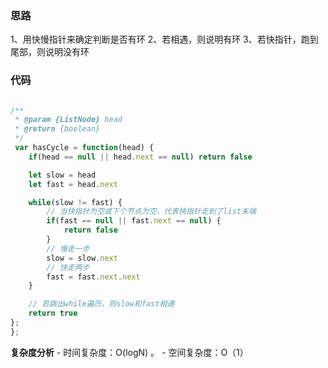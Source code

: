 ### 思路

1、用快慢指针来确定判断是否有环
2、若相遇，则说明有环
3、若快指针，跑到尾部，则说明没有环

### 代码

```js

/**
 * @param {ListNode} head
 * @return {boolean}
 */
 var hasCycle = function(head) {
    if(head == null || head.next == null) return false

    let slow = head
    let fast = head.next

    while(slow != fast) {
        // 当快指针为空或下个节点为空，代表快指针走到了list末端
        if(fast == null || fast.next == null) {
            return false
        }
        // 慢走一步
        slow = slow.next
        // 快走两步
        fast = fast.next.next
    }

    // 若跳出while遍历，则slow和fast相遇
    return true
};
};
```

**复杂度分析** - 时间复杂度：O(logN) 。 - 空间复杂度：O（1）
